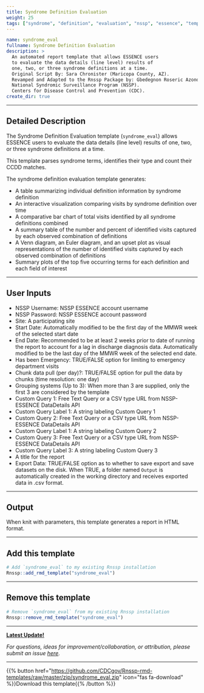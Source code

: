 ```yaml
---
title: Syndrome Definition Evaluation
weight: 25
tags: ["syndrome", "definition", "evaluation", "nssp", "essence", "template", "demo"] 
---
```


```yaml
name: syndrome_eval
fullname: Syndrome Definition Evaluation
description: >
  An automated report template that allows ESSENCE users 
  to evaluate the data details (line level) results of 
  one, two, or three syndrome definitions at a time. 
  Original Script By: Sara Chronister (Maricopa County, AZ). 
  Revamped and Adapted to the Rnssp Package by: Gbedegnon Roseric Azondekon. 
  National Syndromic Surveillance Program (NSSP). 
  Centers for Disease Control and Prevention (CDC).
create_dir: true
```
---
## Detailed Description

The Syndrome Definition Evaluation template (`syndrome_eval`) allows ESSENCE users to evaluate the data details (line level) results of one, two, or three syndrome definitions at a time.

This template parses syndrome terms, identifies their type and count their CCDD matches.

The syndrome definition evaluation template generates:

* A table summarizing individual definition information by syndrome definition
* An interactive visualization comparing visits by syndrome definition over time
* A comparative bar chart of total visits identified by all syndrome definitions combined
* A summary table of the number and percent of identified visits captured by each observed combination of definitions
* A Venn diagram, an Euler diagram, and an upset plot as visual representations of the number of identified visits captured by each observed combination of definitions
* Summary plots of the top five occurring terms for each definition and each field of interest

---
## User Inputs

* NSSP Username: NSSP ESSENCE account username
* NSSP Password: NSSP ESSENCE account password
* Site: A participating site
* Start Date: Automatically modified to be the first day of the MMWR week of the selected start date
* End Date: Recommended to be at least 2 weeks prior to date of running the report to account for a lag in discharge diagnosis data. Automatically modified to be the last day of the MMWR week of the selected end date. 
* Has been Emergency: TRUE/FALSE option for limiting to emergency department visits
* Chunk data pull (per day)?: TRUE/FALSE option for pull the data by chunks (time resolution: one day)
* Grouping systems (Up to 3): When more than 3 are supplied, only the first 3 are considered by the template
* Custom Query 1: Free Text Query or a CSV type URL from NSSP-ESSENCE DataDetails API
* Custom Query Label 1: A string labeling Custom Query 1
* Custom Query 2: Free Text Query or a CSV type URL from NSSP-ESSENCE DataDetails API
* Custom Query Label 1: A string labeling Custom Query 2
* Custom Query 3: Free Text Query or a CSV type URL from NSSP-ESSENCE DataDetails API
* Custom Query Label 3: A string labeling Custom Query 3
* A title for the report
* Export Data: TRUE/FALSE option as to whether to save export and save datasets on the disk. When TRUE, a folder named `Output` is automatically created in the working directory and receives exported data in .csv format.

---
## Output

When knit with parameters, this template generates a report in HTML format.

---
## Add this template

```r
# Add `syndrome_eval` to my existing Rnssp installation
Rnssp::add_rmd_template("syndrome_eval")
```
---
## Remove this template

```r
# Remove `syndrome_eval` from my existing Rnssp installation
Rnssp::remove_rmd_template("syndrome_eval")
```

---
[**Latest Update!**](https://cdcgov.github.io/Rnssp-rmd-templates/changelogs/#syndrome-definition-evaluation-template-syndrome_eval)

*For questions, ideas for improvement/collaboration, or attribution, please submit an issue [here](https://github.com/CDCgov/Rnssp-rmd-templates/issues).*

---
{{% button href="https://github.com/CDCgov/Rnssp-rmd-templates/raw/master/zip/syndrome_eval.zip" icon="fas fa-download" %}}Download this template{{% /button %}}